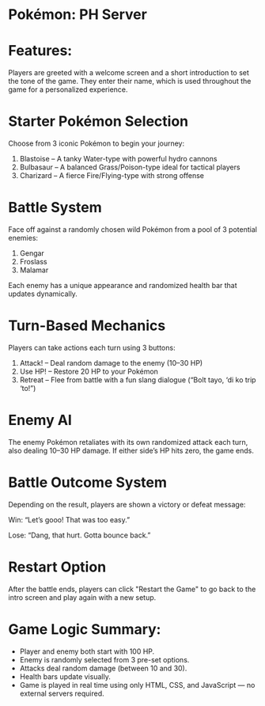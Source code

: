 # Pokémon: PH Server

# Features:
Players are greeted with a welcome screen and a short introduction to set the tone of the game. They enter their name, which is used throughout the game for a personalized experience.

# Starter Pokémon Selection
Choose from 3 iconic Pokémon to begin your journey:
1. Blastoise – A tanky Water-type with powerful hydro cannons
2. Bulbasaur – A balanced Grass/Poison-type ideal for tactical players
3. Charizard – A fierce Fire/Flying-type with strong offense

# Battle System
Face off against a randomly chosen wild Pokémon from a pool of 3 potential enemies:
1. Gengar
2. Froslass
3. Malamar

Each enemy has a unique appearance and randomized health bar that updates dynamically.

# Turn-Based Mechanics
Players can take actions each turn using 3 buttons:
1. Attack! – Deal random damage to the enemy (10–30 HP)
2. Use HP! – Restore 20 HP to your Pokémon
3. Retreat – Flee from battle with a fun slang dialogue (“Bolt tayo, ‘di ko trip ‘to!”)

# Enemy AI
The enemy Pokémon retaliates with its own randomized attack each turn, also dealing 10–30 HP damage. If either side’s HP hits zero, the game ends.

# Battle Outcome System
Depending on the result, players are shown a victory or defeat message:

Win: “Let’s gooo! That was too easy.”

Lose: “Dang, that hurt. Gotta bounce back.”

# Restart Option
After the battle ends, players can click "Restart the Game" to go back to the intro screen and play again with a new setup.

# Game Logic Summary:
- Player and enemy both start with 100 HP.
- Enemy is randomly selected from 3 pre-set options.
- Attacks deal random damage (between 10 and 30).
- Health bars update visually.
- Game is played in real time using only HTML, CSS, and JavaScript — no external servers required.
